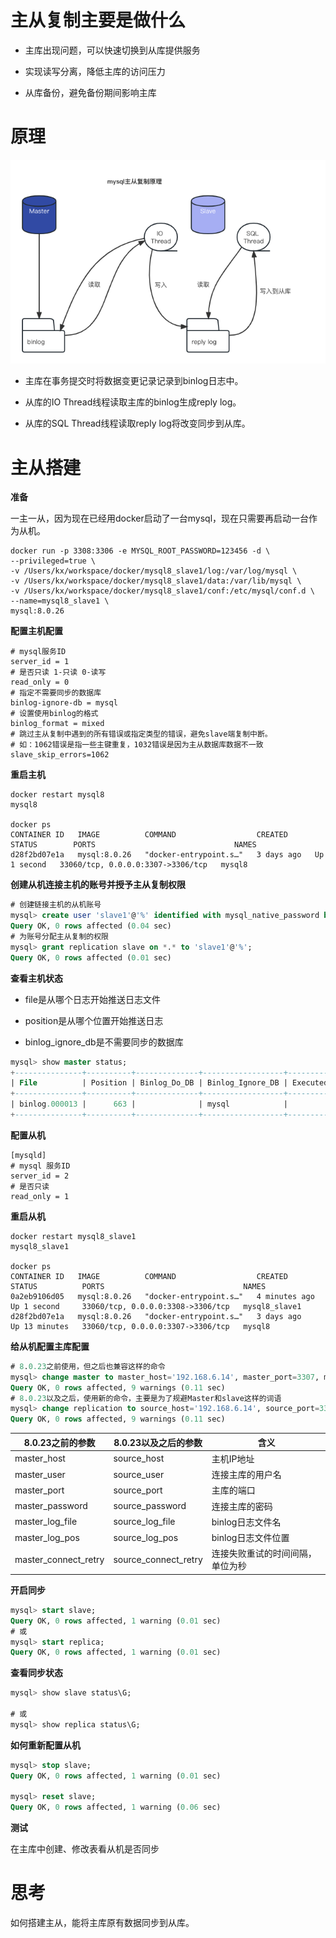 # 主从复制主要是做什么

- 主库出现问题，可以快速切换到从库提供服务

- 实现读写分离，降低主库的访问压力

- 从库备份，避免备份期间影响主库

# 原理

![mysql主从复制原理](./images/mysql主从复制.png)

- 主库在事务提交时将数据变更记录记录到binlog日志中。

- 从库的IO Thread线程读取主库的binlog生成reply log。

- 从库的SQL Thread线程读取reply log将改变同步到从库。

# 主从搭建

**准备**

一主一从，因为现在已经用docker启动了一台mysql，现在只需要再启动一台作为从机。

```shell
docker run -p 3308:3306 -e MYSQL_ROOT_PASSWORD=123456 -d \
--privileged=true \
-v /Users/kx/workspace/docker/mysql8_slave1/log:/var/log/mysql \
-v /Users/kx/workspace/docker/mysql8_slave1/data:/var/lib/mysql \
-v /Users/kx/workspace/docker/mysql8_slave1/conf:/etc/mysql/conf.d \
--name=mysql8_slave1 \
mysql:8.0.26
```

**配置主机配置**

```roboconf
# mysql服务ID
server_id = 1
# 是否只读 1-只读 0-读写
read_only = 0
# 指定不需要同步的数据库
binlog-ignore-db = mysql
# 设置使用binlog的格式
binlog_format = mixed
# 跳过主从复制中遇到的所有错误或指定类型的错误，避免slave端复制中断。
# 如：1062错误是指一些主键重复，1032错误是因为主从数据库数据不一致
slave_skip_errors=1062
```

**重启主机**

```shell
docker restart mysql8
mysql8

docker ps
CONTAINER ID   IMAGE          COMMAND                  CREATED      STATUS        PORTS                               NAMES
d28f2bd07e1a   mysql:8.0.26   "docker-entrypoint.s…"   3 days ago   Up 1 second   33060/tcp, 0.0.0.0:3307->3306/tcp   mysql8
```

**创建从机连接主机的账号并授予主从复制权限**

```sql
# 创建链接主机的从机账号
mysql> create user 'slave1'@'%' identified with mysql_native_password by 'slave1@123456';
Query OK, 0 rows affected (0.04 sec)
# 为账号分配主从复制的权限
mysql> grant replication slave on *.* to 'slave1'@'%';
Query OK, 0 rows affected (0.01 sec)
```

**查看主机状态**

- file是从哪个日志开始推送日志文件

- position是从哪个位置开始推送日志

- binlog_ignore_db是不需要同步的数据库

```sql
mysql> show master status;
+---------------+----------+--------------+------------------+-------------------+
| File          | Position | Binlog_Do_DB | Binlog_Ignore_DB | Executed_Gtid_Set |
+---------------+----------+--------------+------------------+-------------------+
| binlog.000013 |      663 |              | mysql            |                   |
+---------------+----------+--------------+------------------+-------------------+
```

**配置从机**

```roboconf
[mysqld]
# mysql 服务ID
server_id = 2
# 是否只读
read_only = 1
```

**重启从机**

```shell
docker restart mysql8_slave1
mysql8_slave1

docker ps
CONTAINER ID   IMAGE          COMMAND                  CREATED         STATUS          PORTS                               NAMES
0a2eb9106d05   mysql:8.0.26   "docker-entrypoint.s…"   4 minutes ago   Up 1 second     33060/tcp, 0.0.0.0:3308->3306/tcp   mysql8_slave1
d28f2bd07e1a   mysql:8.0.26   "docker-entrypoint.s…"   3 days ago      Up 13 minutes   33060/tcp, 0.0.0.0:3307->3306/tcp   mysql8
```

**给从机配置主库配置**

```sql
# 8.0.23之前使用，但之后也兼容这样的命令
mysql> change master to master_host='192.168.6.14', master_port=3307, master_user='slave1', master_password='slave1@123456', master_log_file='binlog.000013', master_log_pos=663, master_connect_retry=30;
Query OK, 0 rows affected, 9 warnings (0.11 sec)
# 8.0.23以及之后，使用新的命令，主要是为了规避Master和slave这样的词语
mysql> change replication to source_host='192.168.6.14', source_port=3307, source_user='slave1', source_password='slave1@123456', source_log_file='binlog.000013', source_log_pos=663, source_connect_retry=30;
Query OK, 0 rows affected, 9 warnings (0.11 sec)
```

| 8.0.23之前的参数          | 8.0.23以及之后的参数        | 含义               |
| -------------------- | -------------------- | ---------------- |
| master_host          | source_host          | 主机IP地址           |
| master_user          | source_user          | 连接主库的用户名         |
| master_port          | source_port          | 主库的端口            |
| master_password      | source_password      | 连接主库的密码          |
| master_log_file      | source_log_file      | binlog日志文件名      |
| master_log_pos       | source_log_pos       | binlog日志文件位置     |
| master_connect_retry | source_connect_retry | 连接失败重试的时间间隔，单位为秒 |

**开启同步**

```sql
mysql> start slave;
Query OK, 0 rows affected, 1 warning (0.01 sec)
# 或
mysql> start replica;
Query OK, 0 rows affected, 1 warning (0.01 sec)
```

**查看同步状态**

```sql
mysql> show slave status\G;

# 或
mysql> show replica status\G;
```

**如何重新配置从机**

```sql
mysql> stop slave;
Query OK, 0 rows affected, 1 warning (0.01 sec)

mysql> reset slave;
Query OK, 0 rows affected, 1 warning (0.06 sec)
```

**测试**

在主库中创建、修改表看从机是否同步

# 思考

如何搭建主从，能将主库原有数据同步到从库。
